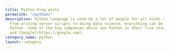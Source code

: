 ```yaml
---
title: Python blog posts
permalink: "/python/"
description: Python language is used by a lot of people for all kinds of use cases.
  From writing server scripts to doing data science, everything can be done using
  Python. Some of the big companies which use Python in their live stack are [YouTube](youtube.com)
  and [Google](https://google.com).
category_name: python
layout: category
---
```



